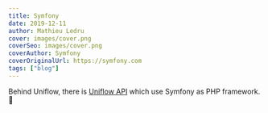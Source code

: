 ```yaml
---
title: Symfony
date: 2019-12-11
author: Mathieu Ledru
cover: images/cover.png
coverSeo: images/cover.png
coverAuthor: Symfony
coverOriginalUrl: https://symfony.com
tags: ["blog"]
---
```


Behind Uniflow, there is [Uniflow API](https://api.uniflow.io) which use
 Symfony as PHP framework. 🎉
